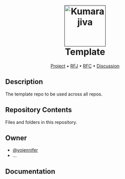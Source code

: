 <h1 align="center">
  <a href=""><img src="https://avatars.githubusercontent.com/u/113319833?s=400&u=92aa22ef97dfb673e5dd10928476a26e9f7610b7&v=4" alt="Kumarajiva" width="130"></a>
  <br>
  Template
  <br>
</h1>

<p align="center">
  <a href="">Project</a> •
  <a href="">RFJ</a> •
  <a href="">RFC</a> •
  <a href="">Discussion</a>

</p>


## Description

The template repo to be used across all repos.

## Repository Contents

Files and folders in this repository.


## Owner

- [@yojennifer](https://github.com/yojennifer)
- ...

## Documentation



